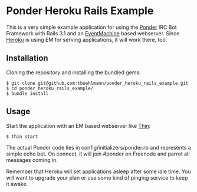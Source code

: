 # Ponder Heroku Rails Example
This is a very simple example application for using the [Ponder](https://github.com/tbuehlmann/ponder "Ponder") IRC Bot Framework with Rails 3.1 and an [EventMachine](https://github.com/eventmachine/eventmachine "EventMachine") based webserver. Since [Heroku](http://www.heroku.com/ "Heroku") is using EM for serving applications, it will work there, too.

## Installation
Cloning the repository and installing the bundled gems:

    $ git clone git@github.com:tbuehlmann/ponder_heroku_rails_example.git
    $ cd ponder_heroku_rails_example/
    $ bundle install

## Usage
Start the application with an EM based webserver like [Thin](http://code.macournoyer.com/thin/ "Thin"):

    $ thin start

The actual Ponder code lies in config/initializers/ponder.rb and represents a simple echo bot. On connect, it will join #ponder on Freenode and parrot all messages coming in.

Remember that Heroku will set applications asleep after some idle time. You will want to upgrade your plan or use some kind of pinging service to keep it awake.

